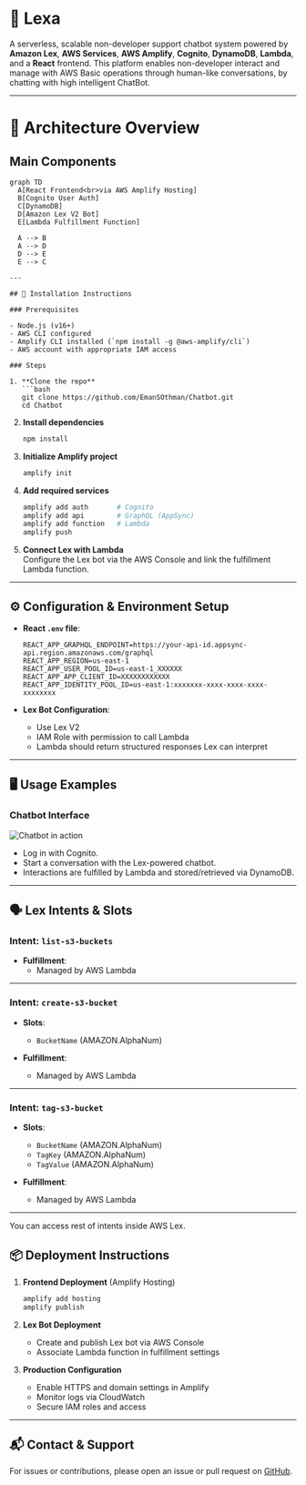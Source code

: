 # 🤖 Lexa

A serverless, scalable non-developer support chatbot system powered by **Amazon Lex**, **AWS Services**, **AWS Amplify**, **Cognito**, **DynamoDB**, **Lambda**, and a **React** frontend. This platform enables non-developer interact and manage with AWS Basic operations through human-like conversations, by chatting with high intelligent ChatBot.

---

# 🧠 Architecture Overview

## Main Components

```mermaid
graph TD
  A[React Frontend<br>via AWS Amplify Hosting]
  B[Cognito User Auth]
  C[DynamoDB]
  D[Amazon Lex V2 Bot]
  E[Lambda Fulfillment Function]

  A --> B
  A --> D
  D --> E
  E --> C

---

## 🚀 Installation Instructions

### Prerequisites

- Node.js (v16+)
- AWS CLI configured
- Amplify CLI installed (`npm install -g @aws-amplify/cli`)
- AWS account with appropriate IAM access

### Steps

1. **Clone the repo**  
   ```bash
   git clone https://github.com/EmanSOthman/Chatbot.git
   cd Chatbot
   ```

2. **Install dependencies**  
   ```bash
   npm install
   ```

3. **Initialize Amplify project**  
   ```bash
   amplify init
   ```

4. **Add required services**  
   ```bash
   amplify add auth       # Cognito
   amplify add api        # GraphQL (AppSync)
   amplify add function   # Lambda
   amplify push
   ```

5. **Connect Lex with Lambda**  
   Configure the Lex bot via the AWS Console and link the fulfillment Lambda function.

---

## ⚙️ Configuration & Environment Setup

- **React `.env` file**:
  ```
  REACT_APP_GRAPHQL_ENDPOINT=https://your-api-id.appsync-api.region.amazonaws.com/graphql
  REACT_APP_REGION=us-east-1
  REACT_APP_USER_POOL_ID=us-east-1_XXXXXX
  REACT_APP_APP_CLIENT_ID=XXXXXXXXXXXX
  REACT_APP_IDENTITY_POOL_ID=us-east-1:xxxxxxx-xxxx-xxxx-xxxx-xxxxxxxx
  ```

- **Lex Bot Configuration**:  
  - Use Lex V2
  - IAM Role with permission to call Lambda
  - Lambda should return structured responses Lex can interpret

---

## 🖥️ Usage Examples

### Chatbot Interface

![Chatbot in action](./screenshots/chat-example.png)

- Log in with Cognito.
- Start a conversation with the Lex-powered chatbot.
- Interactions are fulfilled by Lambda and stored/retrieved via DynamoDB.


---

## 🗣️ Lex Intents & Slots

### Intent: `list-s3-buckets`

- **Fulfillment**:
  - Managed by AWS Lambda

---
### Intent: `create-s3-bucket`

- **Slots**:
  - `BucketName` (AMAZON.AlphaNum)

- **Fulfillment**:
  - Managed by AWS Lambda

---
### Intent: `tag-s3-bucket`

- **Slots**:
  - `BucketName` (AMAZON.AlphaNum)
  - `TagKey` (AMAZON.AlphaNum)
  - `TagValue` (AMAZON.AlphaNum)

- **Fulfillment**:
  - Managed by AWS Lambda

---
You can access rest of intents inside AWS Lex.

## 📦 Deployment Instructions

1. **Frontend Deployment** (Amplify Hosting)
   ```bash
   amplify add hosting
   amplify publish
   ```

2. **Lex Bot Deployment**
   - Create and publish Lex bot via AWS Console
   - Associate Lambda function in fulfillment settings

3. **Production Configuration**
   - Enable HTTPS and domain settings in Amplify
   - Monitor logs via CloudWatch
   - Secure IAM roles and access

---

## 📬 Contact & Support

For issues or contributions, please open an issue or pull request on [GitHub](#).
